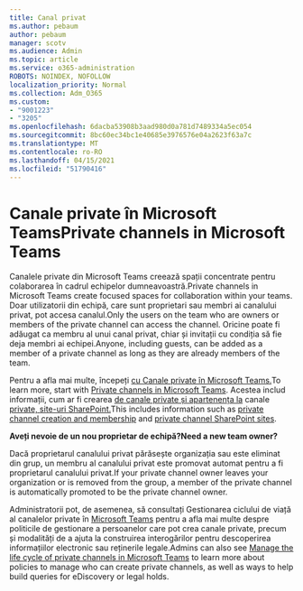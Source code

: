```yaml
---
title: Canal privat
ms.author: pebaum
author: pebaum
manager: scotv
ms.audience: Admin
ms.topic: article
ms.service: o365-administration
ROBOTS: NOINDEX, NOFOLLOW
localization_priority: Normal
ms.collection: Adm_O365
ms.custom:
- "9001223"
- "3205"
ms.openlocfilehash: 6dacba53908b3aad980d0a781d7489334a5ec054
ms.sourcegitcommit: 8bc60ec34bc1e40685e3976576e04a2623f63a7c
ms.translationtype: MT
ms.contentlocale: ro-RO
ms.lasthandoff: 04/15/2021
ms.locfileid: "51790416"
---
```

# <a name="private-channels-in-microsoft-teams"></a><span data-ttu-id="af2b0-102">Canale private în Microsoft Teams</span><span class="sxs-lookup"><span data-stu-id="af2b0-102">Private channels in Microsoft Teams</span></span>

<span data-ttu-id="af2b0-103">Canalele private din Microsoft Teams creează spații concentrate pentru colaborarea în cadrul echipelor dumneavoastră.</span><span class="sxs-lookup"><span data-stu-id="af2b0-103">Private channels in Microsoft Teams create focused spaces for collaboration within your teams.</span></span> <span data-ttu-id="af2b0-104">Doar utilizatorii din echipă, care sunt proprietari sau membri ai canalului privat, pot accesa canalul.</span><span class="sxs-lookup"><span data-stu-id="af2b0-104">Only the users on the team who are owners or members of the private channel can access the channel.</span></span> <span data-ttu-id="af2b0-105">Oricine poate fi adăugat ca membru al unui canal privat, chiar și invitații cu condiția să fie deja membri ai echipei.</span><span class="sxs-lookup"><span data-stu-id="af2b0-105">Anyone, including guests, can be added as a member of a private channel as long as they are already members of the team.</span></span>

<span data-ttu-id="af2b0-106">Pentru a afla mai multe, începeți [cu Canale private în Microsoft Teams.](https://docs.microsoft.com/MicrosoftTeams/private-channels)</span><span class="sxs-lookup"><span data-stu-id="af2b0-106">To learn more, start with [Private channels in Microsoft Teams](https://docs.microsoft.com/MicrosoftTeams/private-channels).</span></span> <span data-ttu-id="af2b0-107">Acestea includ informații, cum ar fi crearea [de canale private și apartenența la](https://docs.microsoft.com/MicrosoftTeams/private-channels#private-channel-creation-and-membership) canale [private, site-uri SharePoint.](https://docs.microsoft.com/MicrosoftTeams/private-channels#private-channel-sharepoint-sites)</span><span class="sxs-lookup"><span data-stu-id="af2b0-107">This includes information such as [private channel creation and membership](https://docs.microsoft.com/MicrosoftTeams/private-channels#private-channel-creation-and-membership) and [private channel SharePoint sites](https://docs.microsoft.com/MicrosoftTeams/private-channels#private-channel-sharepoint-sites).</span></span>

<span data-ttu-id="af2b0-108">**Aveți nevoie de un nou proprietar de echipă?**</span><span class="sxs-lookup"><span data-stu-id="af2b0-108">**Need a new team owner?**</span></span>

<span data-ttu-id="af2b0-109">Dacă proprietarul canalului privat părăsește organizația sau este eliminat din grup, un membru al canalului privat este promovat automat pentru a fi proprietarul canalului privat.</span><span class="sxs-lookup"><span data-stu-id="af2b0-109">If your private channel owner leaves your organization or is removed from the group, a member of the private channel is automatically promoted to be the private channel owner.</span></span>

<span data-ttu-id="af2b0-110">Administratorii pot, de asemenea, să consultați Gestionarea ciclului de viață al canalelor private în [Microsoft Teams](https://docs.microsoft.com/MicrosoftTeams/private-channels-life-cycle-management) pentru a afla mai multe despre politicile de gestionare a persoanelor care pot crea canale private, precum și modalități de a ajuta la construirea interogărilor pentru descoperirea informațiilor electronic sau reținerile legale.</span><span class="sxs-lookup"><span data-stu-id="af2b0-110">Admins can also see [Manage the life cycle of private channels in Microsoft Teams](https://docs.microsoft.com/MicrosoftTeams/private-channels-life-cycle-management) to learn more about policies to manage who can create private channels, as well as ways to help build queries for eDiscovery or legal holds.</span></span>
